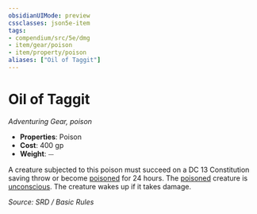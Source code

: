 ```yaml
---
obsidianUIMode: preview
cssclasses: json5e-item
tags:
- compendium/src/5e/dmg
- item/gear/poison
- item/property/poison
aliases: ["Oil of Taggit"]
---
```

# Oil of Taggit
*Adventuring Gear, poison*  

- **Properties**: Poison
- **Cost**: 400 gp
- **Weight**: ⏤

A creature subjected to this poison must succeed on a DC 13 Constitution saving throw or become [poisoned](Conditions.md#poisoned) for 24 hours. The [poisoned](Conditions.md#poisoned) creature is [unconscious](Conditions.md#unconscious). The creature wakes up if it takes damage.

*Source: SRD / Basic Rules*